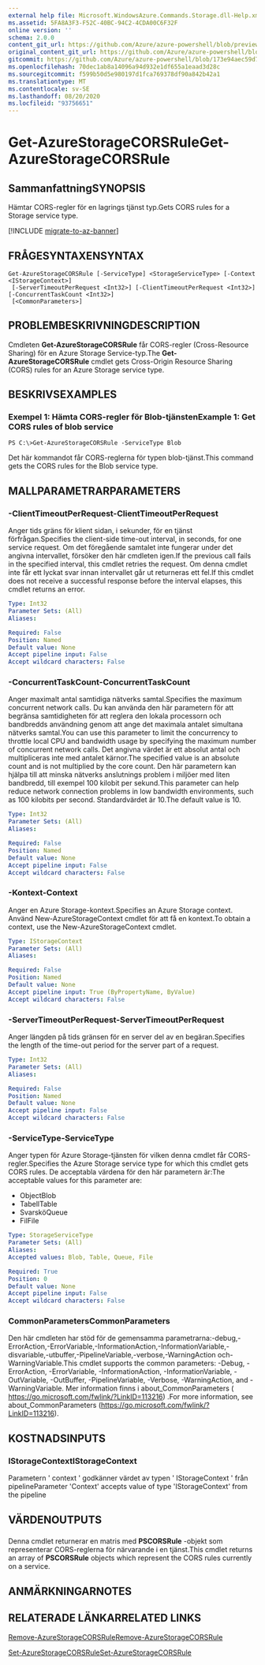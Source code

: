 ```yaml
---
external help file: Microsoft.WindowsAzure.Commands.Storage.dll-Help.xml
ms.assetid: 5FA8A3F3-F52C-40BC-94C2-4CDA00C6F32F
online version: ''
schema: 2.0.0
content_git_url: https://github.com/Azure/azure-powershell/blob/preview/src/Storage/Commands.Storage/help/Get-AzureStorageCORSRule.md
original_content_git_url: https://github.com/Azure/azure-powershell/blob/preview/src/Storage/Commands.Storage/help/Get-AzureStorageCORSRule.md
gitcommit: https://github.com/Azure/azure-powershell/blob/173e94aec59d7f539b72e43e90e5e7f8ba5f62bc
ms.openlocfilehash: 70dec1ab8a14096a94d932e1df655a1eaad3d28c
ms.sourcegitcommit: f599b50d5e980197d1fca769378df90a842b42a1
ms.translationtype: MT
ms.contentlocale: sv-SE
ms.lasthandoff: 08/20/2020
ms.locfileid: "93756651"
---
```

# <span data-ttu-id="d9455-101">Get-AzureStorageCORSRule</span><span class="sxs-lookup"><span data-stu-id="d9455-101">Get-AzureStorageCORSRule</span></span>

## <span data-ttu-id="d9455-102">Sammanfattning</span><span class="sxs-lookup"><span data-stu-id="d9455-102">SYNOPSIS</span></span>
<span data-ttu-id="d9455-103">Hämtar CORS-regler för en lagrings tjänst typ.</span><span class="sxs-lookup"><span data-stu-id="d9455-103">Gets CORS rules for a Storage service type.</span></span>

[!INCLUDE [migrate-to-az-banner](../../includes/migrate-to-az-banner.md)]

## <span data-ttu-id="d9455-104">FRÅGESYNTAXEN</span><span class="sxs-lookup"><span data-stu-id="d9455-104">SYNTAX</span></span>

```
Get-AzureStorageCORSRule [-ServiceType] <StorageServiceType> [-Context <IStorageContext>]
 [-ServerTimeoutPerRequest <Int32>] [-ClientTimeoutPerRequest <Int32>] [-ConcurrentTaskCount <Int32>]
 [<CommonParameters>]
```

## <span data-ttu-id="d9455-105">PROBLEMBESKRIVNING</span><span class="sxs-lookup"><span data-stu-id="d9455-105">DESCRIPTION</span></span>
<span data-ttu-id="d9455-106">Cmdleten **Get-AzureStorageCORSRule** får CORS-regler (Cross-Resource Sharing) för en Azure Storage Service-typ.</span><span class="sxs-lookup"><span data-stu-id="d9455-106">The **Get-AzureStorageCORSRule** cmdlet gets Cross-Origin Resource Sharing (CORS) rules for an Azure Storage service type.</span></span>

## <span data-ttu-id="d9455-107">BESKRIVS</span><span class="sxs-lookup"><span data-stu-id="d9455-107">EXAMPLES</span></span>

### <span data-ttu-id="d9455-108">Exempel 1: Hämta CORS-regler för Blob-tjänsten</span><span class="sxs-lookup"><span data-stu-id="d9455-108">Example 1: Get CORS rules of blob service</span></span>
```
PS C:\>Get-AzureStorageCORSRule -ServiceType Blob
```

<span data-ttu-id="d9455-109">Det här kommandot får CORS-reglerna för typen blob-tjänst.</span><span class="sxs-lookup"><span data-stu-id="d9455-109">This command gets the CORS rules for the Blob service type.</span></span>

## <span data-ttu-id="d9455-110">MALLPARAMETRAR</span><span class="sxs-lookup"><span data-stu-id="d9455-110">PARAMETERS</span></span>

### <span data-ttu-id="d9455-111">-ClientTimeoutPerRequest</span><span class="sxs-lookup"><span data-stu-id="d9455-111">-ClientTimeoutPerRequest</span></span>
<span data-ttu-id="d9455-112">Anger tids gräns för klient sidan, i sekunder, för en tjänst förfrågan.</span><span class="sxs-lookup"><span data-stu-id="d9455-112">Specifies the client-side time-out interval, in seconds, for one service request.</span></span>
<span data-ttu-id="d9455-113">Om det föregående samtalet inte fungerar under det angivna intervallet, försöker den här cmdleten igen.</span><span class="sxs-lookup"><span data-stu-id="d9455-113">If the previous call fails in the specified interval, this cmdlet retries the request.</span></span>
<span data-ttu-id="d9455-114">Om denna cmdlet inte får ett lyckat svar innan intervallet går ut returneras ett fel.</span><span class="sxs-lookup"><span data-stu-id="d9455-114">If this cmdlet does not receive a successful response before the interval elapses, this cmdlet returns an error.</span></span>

```yaml
Type: Int32
Parameter Sets: (All)
Aliases: 

Required: False
Position: Named
Default value: None
Accept pipeline input: False
Accept wildcard characters: False
```

### <span data-ttu-id="d9455-115">-ConcurrentTaskCount</span><span class="sxs-lookup"><span data-stu-id="d9455-115">-ConcurrentTaskCount</span></span>
<span data-ttu-id="d9455-116">Anger maximalt antal samtidiga nätverks samtal.</span><span class="sxs-lookup"><span data-stu-id="d9455-116">Specifies the maximum concurrent network calls.</span></span>
<span data-ttu-id="d9455-117">Du kan använda den här parametern för att begränsa samtidigheten för att reglera den lokala processorn och bandbredds användning genom att ange det maximala antalet simultana nätverks samtal.</span><span class="sxs-lookup"><span data-stu-id="d9455-117">You can use this parameter to limit the concurrency to throttle local CPU and bandwidth usage by specifying the maximum number of concurrent network calls.</span></span>
<span data-ttu-id="d9455-118">Det angivna värdet är ett absolut antal och multipliceras inte med antalet kärnor.</span><span class="sxs-lookup"><span data-stu-id="d9455-118">The specified value is an absolute count and is not multiplied by the core count.</span></span>
<span data-ttu-id="d9455-119">Den här parametern kan hjälpa till att minska nätverks anslutnings problem i miljöer med liten bandbredd, till exempel 100 kilobit per sekund.</span><span class="sxs-lookup"><span data-stu-id="d9455-119">This parameter can help reduce network connection problems in low bandwidth environments, such as 100 kilobits per second.</span></span>
<span data-ttu-id="d9455-120">Standardvärdet är 10.</span><span class="sxs-lookup"><span data-stu-id="d9455-120">The default value is 10.</span></span>

```yaml
Type: Int32
Parameter Sets: (All)
Aliases: 

Required: False
Position: Named
Default value: None
Accept pipeline input: False
Accept wildcard characters: False
```

### <span data-ttu-id="d9455-121">-Kontext</span><span class="sxs-lookup"><span data-stu-id="d9455-121">-Context</span></span>
<span data-ttu-id="d9455-122">Anger en Azure Storage-kontext.</span><span class="sxs-lookup"><span data-stu-id="d9455-122">Specifies an Azure Storage context.</span></span>
<span data-ttu-id="d9455-123">Använd New-AzureStorageContext cmdlet för att få en kontext.</span><span class="sxs-lookup"><span data-stu-id="d9455-123">To obtain a context, use the New-AzureStorageContext cmdlet.</span></span>

```yaml
Type: IStorageContext
Parameter Sets: (All)
Aliases: 

Required: False
Position: Named
Default value: None
Accept pipeline input: True (ByPropertyName, ByValue)
Accept wildcard characters: False
```

### <span data-ttu-id="d9455-124">-ServerTimeoutPerRequest</span><span class="sxs-lookup"><span data-stu-id="d9455-124">-ServerTimeoutPerRequest</span></span>
<span data-ttu-id="d9455-125">Anger längden på tids gränsen för en server del av en begäran.</span><span class="sxs-lookup"><span data-stu-id="d9455-125">Specifies the length of the time-out period for the server part of a request.</span></span>

```yaml
Type: Int32
Parameter Sets: (All)
Aliases: 

Required: False
Position: Named
Default value: None
Accept pipeline input: False
Accept wildcard characters: False
```

### <span data-ttu-id="d9455-126">-ServiceType</span><span class="sxs-lookup"><span data-stu-id="d9455-126">-ServiceType</span></span>
<span data-ttu-id="d9455-127">Anger typen för Azure Storage-tjänsten för vilken denna cmdlet får CORS-regler.</span><span class="sxs-lookup"><span data-stu-id="d9455-127">Specifies the Azure Storage service type for which this cmdlet gets CORS rules.</span></span>
<span data-ttu-id="d9455-128">De acceptabla värdena för den här parametern är:</span><span class="sxs-lookup"><span data-stu-id="d9455-128">The acceptable values for this parameter are:</span></span>

- <span data-ttu-id="d9455-129">Object</span><span class="sxs-lookup"><span data-stu-id="d9455-129">Blob</span></span> 
- <span data-ttu-id="d9455-130">Tabell</span><span class="sxs-lookup"><span data-stu-id="d9455-130">Table</span></span> 
- <span data-ttu-id="d9455-131">Svarskö</span><span class="sxs-lookup"><span data-stu-id="d9455-131">Queue</span></span> 
- <span data-ttu-id="d9455-132">Fil</span><span class="sxs-lookup"><span data-stu-id="d9455-132">File</span></span>

```yaml
Type: StorageServiceType
Parameter Sets: (All)
Aliases: 
Accepted values: Blob, Table, Queue, File

Required: True
Position: 0
Default value: None
Accept pipeline input: False
Accept wildcard characters: False
```

### <span data-ttu-id="d9455-133">CommonParameters</span><span class="sxs-lookup"><span data-stu-id="d9455-133">CommonParameters</span></span>
<span data-ttu-id="d9455-134">Den här cmdleten har stöd för de gemensamma parametrarna:-debug,-ErrorAction,-ErrorVariable,-InformationAction,-InformationVariable,-disvariable,-utbuffer,-PipelineVariable,-verbose,-WarningAction och-WarningVariable.</span><span class="sxs-lookup"><span data-stu-id="d9455-134">This cmdlet supports the common parameters: -Debug, -ErrorAction, -ErrorVariable, -InformationAction, -InformationVariable, -OutVariable, -OutBuffer, -PipelineVariable, -Verbose, -WarningAction, and -WarningVariable.</span></span> <span data-ttu-id="d9455-135">Mer information finns i about_CommonParameters ( https://go.microsoft.com/fwlink/?LinkID=113216) .</span><span class="sxs-lookup"><span data-stu-id="d9455-135">For more information, see about_CommonParameters (https://go.microsoft.com/fwlink/?LinkID=113216).</span></span>

## <span data-ttu-id="d9455-136">KOSTNADS</span><span class="sxs-lookup"><span data-stu-id="d9455-136">INPUTS</span></span>

### <span data-ttu-id="d9455-137">IStorageContext</span><span class="sxs-lookup"><span data-stu-id="d9455-137">IStorageContext</span></span>

<span data-ttu-id="d9455-138">Parametern ' context ' godkänner värdet av typen ' IStorageContext ' från pipeline</span><span class="sxs-lookup"><span data-stu-id="d9455-138">Parameter 'Context' accepts value of type 'IStorageContext' from the pipeline</span></span>

## <span data-ttu-id="d9455-139">VÄRDEN</span><span class="sxs-lookup"><span data-stu-id="d9455-139">OUTPUTS</span></span>

###  
<span data-ttu-id="d9455-140">Denna cmdlet returnerar en matris med **PSCORSRule** -objekt som representerar CORS-reglerna för närvarande i en tjänst.</span><span class="sxs-lookup"><span data-stu-id="d9455-140">This cmdlet returns an array of **PSCORSRule** objects which represent the CORS rules currently on a service.</span></span>

## <span data-ttu-id="d9455-141">ANMÄRKNINGAR</span><span class="sxs-lookup"><span data-stu-id="d9455-141">NOTES</span></span>

## <span data-ttu-id="d9455-142">RELATERADE LÄNKAR</span><span class="sxs-lookup"><span data-stu-id="d9455-142">RELATED LINKS</span></span>

[<span data-ttu-id="d9455-143">Remove-AzureStorageCORSRule</span><span class="sxs-lookup"><span data-stu-id="d9455-143">Remove-AzureStorageCORSRule</span></span>](./Remove-AzureStorageCORSRule.md)

[<span data-ttu-id="d9455-144">Set-AzureStorageCORSRule</span><span class="sxs-lookup"><span data-stu-id="d9455-144">Set-AzureStorageCORSRule</span></span>](./Set-AzureStorageCORSRule.md)



